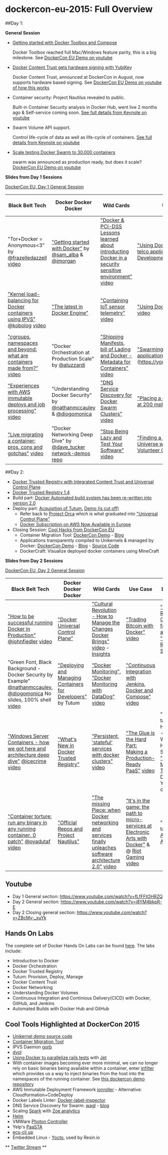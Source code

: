 # dockercon-eu-2015: Full Overview

##Day 1:

**General Session**

- [Getting started with Docker Toolbox and Compose](http://blog.docker.com/2015/11/docker-toolbox-compose/)
  
  Docker Toolbox reached full Mac/Windows feature parity, this is a big milestone. See [DockerCon EU Demo on youtube](https://www.youtube.com/watch?v=fLfFFtOHRZQ&feature=youtu.be&t=3898)
- [Docker Content Trust gets hardware signing with YubiKey](https://blog.docker.com/2015/11/docker-content-trust-yubikey/)
  
  Docker Content Trust, announced at DockerCon in August, now supports hardware based signing. See [DockerCon EU Demo on youtube of how this works](https://youtu.be/fLfFFtOHRZQ?t=4881)
- Container security: Project Nautilus revealed to public. 
  
  Built-in Container Security analysis in Docker Hub, went live 2 months ago & Self-service coming soon. [See full details from Keynote on youtube](https://youtu.be/fLfFFtOHRZQ?t=6015)
- Swarm Volume API support.
  
  Control life-cycle of data as well as life-cycle of containers. [See full details from Keynote on youtube](https://youtu.be/fLfFFtOHRZQ?t=6690)
- [Scale testing Docker Swarm to 30.000 containers](https://blog.docker.com/2015/11/scale-testing-docker-swarm-30000-containers/)
 
  swarm was announced as production ready, but does it scale? [DockerCon EU Demo on youtube](https://youtu.be/fLfFFtOHRZQ?t=6760)

**Slides from Day 1 Sessions**

[DockerCon EU, Day 1 General Session](https://www.slideshare.net/Docker/dockercon-eu-day-1-general-session)

| Black Belt Tech | Docker Docker Docker | Wild Cards | Use Case | Eco System | Contribute & Collaborate |
|--------------------------------------------------------------------------------------------------------------------------------------------------------------------------------------------|-------------------------------------------------------------------------------------------------------------------------------------------------------------------------------------|------------------------------------------------------------------------------------------------------------------------------------------------------------------------------------------------------------|---------------------------------------------------------------------------------------------------------------------------------------------------------------------------------|---------------------------------------------------------------------------------|-------------------------------------------------------------------------|
| "Tor+Docker = Anonymous<3" by [@frazelledazzell](http://twitter.com/frazelledazzell) [video](https://youtu.be/4u8egQ7rvMk) | ["Getting started with Docker"](http://www.slideshare.net/Docker/getting-started-with-docker) by [@sam_alba](http://twitter.com/sam_alba) & [@jmorgan](http://twitter.com/jpmorgan) | ["Docker & PCI-DSS Lessons learned about introducting Docker in a security sensitive environment"](http://www.slideshare.net/Docker/docker-and-pcidss-lessons-learned-in-a-security-sensitive-environment) [video](https://youtu.be/qYbnovouDvI) | ["Using Docker and SDN for telco application Development"](http://www.slideshare.net/Docker/using-docker-and-sdn-for-telcograde-applications) [video](https://youtu.be/ICf9fAuFacE)| "Microsoft, Docker and our ongoing Journey together" [@taylorb_msft](http://twitter.com/taylorb_msft) | "Intro to the Docker  Project: Engine, Networking, Swarm, Distribution" |
| ["Kernel load-balancing for Docker containers using IPVS"](http://www.slideshare.net/Docker/kernel-load-balancing-for-docker-containers-using-ipvs) [@kobolog](http://twitter.com/kobolog) [video](https://youtu.be/oFsJVV1btDU) | ["The latest in Docker Engine"](http://www.slideshare.net/Docker/the-latest-on-docker-engine-55435952) | ["Containing IoT sensor telemetry"](http://www.slideshare.net/Docker/containing-iot-sensor-telemtry) [video](https://youtu.be/3Xw-3bN2M3E) | ["Using Docker with NoSQL"](http://www.slideshare.net/Docker/using-docker-with-nosql) [video](https://youtu.be/NRPck4SGR6k) | ["How are containers enabling 20th Century Fox to release the next great movie?"](http://www.slideshare.net/Docker/how-are-containers-enabling-20th-century-fox-to-release-the-next-great-movie) |  |
| ["cgroups, namespaces and beyond: what are containers made from?"](http://www.slideshare.net/Docker/cgroups-namespaces-and-beyond-what-are-containers-made-from) [video](https://youtu.be/sK5i-N34im8)| "Docker Orchestration at Production Scale" by [@aluzzardi](https://twitter.com/aluzzardi) | ["Shipping Manifests, bill of Lading and Docker - Metadata for Containers"](http://www.slideshare.net/Docker/shipping-manifests-bill-of-lading-and-docker-metadata-and-container) [video](https://youtu.be/j4SZ1qoR8Hs) | ["Swarming Spark applications"](http://www.slideshare.net/Docker/zoe-swarming-spark-applications) [video] (https://youtu.be/pgIlYd_NnjM) | "Lightning Talks: [Univa](http://www.slideshare.net/Docker/docker-for-any-type-of-workload-and-any-it-infrastructure), [ClusterHQ](http://www.slideshare.net/Docker/why-should-i-care-about-stateful-containers-55438327), [Rancher](http://www.slideshare.net/Docker/deploy-and-upgrade-docker-applications-with-a-single-click)" |  |
| ["Experiences with AWS immutable deploys and job processing"](http://www.slideshare.net/Docker/experiences-with-aws-immutable-deploys-and-job-processing) [video](https://youtu.be/x1LsNQZymoY) | "Understanding Docker Security" by [@nathanmccauley](https://twitter.com/nathanmccauley) & [@diogomonica](https://twitter.com/diogomonica) | ["DNS Service Discovery for Docker Swarm Clusters"](http://www.slideshare.net/Docker/dns-service-discovery-for-docker-swarm) [video](https://youtu.be/WXESsPqC8to) | ["Placing a container on a train at 200 mph"](http://www.slideshare.net/Docker/placing-a-container-on-a-train-at-200mph) [video](https://youtu.be/oqZk9qKefZQ) | "Lightning Talks: [CloudBees](http://www.slideshare.net/Docker/build-publish-deploy-and-test-docker-images-and-containers-with-jenkins-workflow), [Ruxit](http://www.slideshare.net/AloisReitbauer/monitoring-docker-application-in-production), [Cloudsoft](http://www.slideshare.net/Docker/multicontainer-apps-spanning-docker-mesos-and-openstack)" | "Introduction to the Docker Project: Machine, Kitematic, Compose" |
| ["Live migrating a container: pros, cons and gotchas"](http://www.slideshare.net/Docker/live-migrating-a-container-pros-cons-and-gotchas) [video](https://youtu.be/dUixUP2lKeE) | "Docker Networking Deep Dive" by [@dave_tucker](http://twitter.com/dave_tucker) [network-demos repo](https://github.com/dave-tucker/docker-network-demos) | ["Stop Being Lazy and Test Your Software"](http://www.slideshare.net/rheinwein/stop-being-lazy-and-test-your-software) [video](https://youtu.be/Mx1Il9wIepw) | ["Finding a Theory of the Universe with Docker and Volunteer Computers"](http://www.slideshare.net/Docker/finding-a-theory-of-the-universe-with-docker-and-volunteer-computers-55743121) [video](https://youtu.be/7YV2g3yBY88) | "Lightning Talks: Google, Raspberry Pi Challenge Winner, [Resin.io](http://www.slideshare.net/Docker/docker-on-iot-devices)" |  |


##Day 2:

- [Docker Trusted Registry with Integrated Content Trust and Universal Control Plane](http://blog.docker.com/2015/11/dockercon-eu-2015-docker-universal-control-plane/)
- [Docker Trusted Registry 1.4](http://blog.docker.com/2015/11/docker-trusted-registry-1-4/)
- Build part: [Docker Automated build system has been re-written into version 2.0](https://blog.docker.com/2015/11/upgraded-autobuild-docker-hub/)
- Deploy part: [Acquisition of Tutum.](https://www.docker.com/tutum) [Demo (is cut off)](https://youtu.be/i8YM4bkpR-E?t=987)
  - Refer back to [Project Orca](https://youtu.be/8vSPpPSd00w?t=5228) which is what graduated into ["Universal Control Plane"](http://www.docker.com/universal-control-plane)
  - [Docker Subscription on AWS Now Available in Europe](http://blog.docker.com/2015/11/aws-docker-eu/)
- Closing Session: [Cool Hacks from DockerCon EU](http://blog.docker.com/2015/11/dockercon-eu-2015-container-migration-tool/)
  - Container Migration Tool: [DockerCon Demo](https://youtu.be/ZBcMy-_xuYk?t=221) - [Blog](http://blog.mantika.io/GHD/)
  - Applications transparently compiled to Unikernels & managed by Docker: [DockerCon Demo](https://youtu.be/ZBcMy-_xuYk?t=874) - [Blog](http://unikernel.org/blog/2015/unikernels-meet-docker/) - [Source Code](http://unikernel.org/blog/2015/contain-your-unikernels/)
  - DockerCraft: Visualize deployed docker containers using MineCraft

**Slides from Day 2 Sessions**

[DockerCon EU, Day 2 General Session](http://www.slideshare.net/Docker/dockercon-day-2-general-session)

| Black Belt Tech | Docker Docker Docker | Wild Cards | Use Case | Eco System | Contribute & Collaborate |
|-------------------------------------------------------------------------------------------------------------------------------------------------------------------------------------------------------------------------------|--------------------------------------------------------------------------------------------------------------------------------------------------|--------------------------------------------------------------------------------------------------------------------------------------------------------------------------------------------------------------------|--------------------------------------------------------------------------------------------------------------------------------------------------------------------------------------------|------------------------------------------------------------------------------------------------------------------------------------------------------------------------------------------------------------------------------------------------------------------------------------|------------------------------------------------------------------------|
| ["How to be successful running Docker in Production"](http://www.slideshare.net/Docker/how-to-be-successful-running-docker-in-production) [@johnfiedler](https://twitter.com/JohnFiedler) [video](https://youtu.be/j6Ge4wP1yH0) | ["Docker Universal Control Plane"](http://www.slideshare.net/Docker/gordons-special-session-docker-universal-control-plane) | ["Cultural Revolution - How to Manage the Changes Docker Brings"](http://www.slideshare.net/Docker/cultural-revolution-how-to-mange-the-change-docker-brings) [video](https://youtu.be/-qHwL8C9UoA) - [Insights](https://zwischenzugs.wordpress.com/2015/11/17/dockerconeu-2015-talk-you-know-more-than-you-think/) | ["Trading Bitcoin with Docker"](http://www.slideshare.net/Docker/trading-bitcoin-with-docker) [video](https://youtu.be/2ZbnWoiARf4) | ["Production-Ready Containers from IBM and Docker"](http://www.slideshare.net/Docker/production-ready-containers-from-ibm-and-docker), ["Multi-arch Registry Support"](http://www.slideshare.net/PhilEstes/2015-dockercon-lightning-talk-multiarch-registry-support) | "Meet the Docker Maintainers: Engine, Networking, Swarm, Distribution" |
| "Green Font, Black Background - Docker Security by Example" [@nathanmccauley](https://twitter.com/nathanmccauley), [@diogomonica](https://twitter.com/diogomonica) No slides, 100% shell [video](https://youtu.be/blNIreAq6hc) | ["Deploying and Managing Containers for Developers"](http://www.slideshare.net/Docker/deploying-and-managing-containers-for-developers) by Tutum | ["Docker Monitoring"](http://www.slideshare.net/Docker/docker-monitoring-55436594), ["Docker Monitoring with DataDog"](http://www.slideshare.net/Docker/monitoring-docker) [video](https://youtu.be/sxE1vDtkYps)| ["Continuous Integration with Jenkins, Docker and Compose"](http://www.slideshare.net/Docker/continuous-integration-with-jenkins-docker-and-compose) [video](https://youtu.be/cvmiM0_3NhA) |  |  |
| ["Windows Server Containers - how we got here and architecture deep dive"](http://www.slideshare.net/Docker/windows-server-containers-how-we-hot-here-and-architecture-deep-dive) [@icecrime](https://twitter.com/icecrime) [video](https://youtu.be/GCRbH4aa7VI) | ["What's New in Docker Trusted Registry"](http://www.slideshare.net/Docker/whats-new-with-docker-trusted-registry) | ["Persistent, 'stateful' services with docker clusters"](http://www.slideshare.net/Docker/persistent-stateful-services-with-docker-cluster-namespaces-and-docker-volume-magic) [video](https://youtu.be/e1yXmc7-mU4) | ["The Glue is the Hard Part: Making a Production-Ready PaaS"](http://www.slideshare.net/Docker/the-glue-is-the-hard-part-making-a-productionready-paas) [video](https://youtu.be/VXLn7RpzUpc) | "Lightning talks: Global Hack Day #3 - Top 3 Winning Hacks": ScaleSwarm, ["Container Migration Tool"](http://www.slideshare.net/Docker/container-migration-tool) & On-Demand YARN clusters | "Docker Universal Control Plane Hands-on Test Drive" |
| ["Container torture: run any binary in any running container. 0 patch"](http://www.slideshare.net/Docker/container-torture-run-any-binary-in-any-container) [@oyadutaf](http://twitter.com/oyadutaf) [video](https://youtu.be/lYf0dBia9Fs) | ["Official Repos and Project Nautilus"](http://www.slideshare.net/Docker/official-repos-and-project-nautilus) | ["The missing Piece: when Docker networking and services finally unleaches software architecture 2.0"](http://www.slideshare.net/Docker/the-missing-piece-when-docker-networking-unleashing-soft-architecture-v15) [video](https://youtu.be/wLTDn3uNd4c) | ["It's in the game: the path to micro-services at Electronic Arts with Docker"](http://www.slideshare.net/Docker/its-in-the-game-the-path-to-microservices-at-electronic-arts-with-docker) & @ [Riot Gaming](http://engineering.riotgames.com/news/jenkins-docker-proxies-and-compose) [video](https://youtu.be/WyPoWsE--Yg) | "Lightning talks: [ING](http://www.slideshare.net/Docker/full-stack-testing-using-docker-compose-and-gradle), [Accenture](http://www.slideshare.net/Docker/continuous-delivery-live), [Apcera](http://www.slideshare.net/Docker/authentication-and-policy-enforcement-for-docker)" | "Meet the Docker Maintainers: Machine, Kitematic, Compose" |

## Youtube
- Day 1 General section: https://www.youtube.com/watch?v=fLfFFtOHRZQ
- Day 2 General section: https://www.youtube.com/watch?v=i8YM4bkpR-E
- Day 2 Closing general section: https://www.youtube.com/watch?v=ZBcMy-_xuYk

## Hands On Labs

The complete set of Docker Hands On Labs can be found [here](https://github.com/docker/dceu_tutorials). The labs include:

* Introduction to Docker
* Docker Orchestration
* Docker Trusted Registry
* Tutum: Provision, Deploy, Manage
* Docker Content Trust
* Docker Networking
* Understanding Docker Volumes
* Continuous Integration and Continious Delivery(CICD) with Docker, GitHub, and Jenkins
* Automated Builds with Docker Hub and GitHub


## Cool Tools Highlighted at DockerCon 2015

- [Unikernel demo source code](http://unikernel.org/blog/2015/contain-your-unikernels/)
- [Container Migration Tool](https://github.com/marcosnils/cmt)
- IPVS Daemon [gorb](http://github.com/kobolog/gorb)
- [dvol](https://github.com/ClusterHQ/dvol)
- [Using Docker to parallelize rails tests](http://blog.codeship.com/using-docker-to-parallelize-rails-tests) with [Jet](https://codeship.com/documentation/tags/jet/)
- With container images becoming ever more minimal, we can no longer rely on basic binaries being available within a container, enter [infilter](https://github.com/yadutaf/infilter) which provides us a way to inject binaries from the host into the namespaces of the running container. See [this dockercon demo repository](https://github.com/yadutaf/2015-dockercon-infilter)
- AWS Immutable Deployment Framework [ionroller](https://github.com/gilt/ionroller) - Alternative: Cloudformation+CodeDeploy
- Docker Labels Linter: [Docker-label-inspector](https://github.com/garethr/docker-label-inspector)
- DNS Service Discovery for Swarm: [wagl](https://github.com/ahmetalpbalkan/wagl) - [blog](https://ahmetalpbalkan.com/blog/wagl/)
- Scaling [Spark](http://spark.apache.org/) with [Zoe analytics](http://zoe-analytics.eu/)
- [Helm](https://helm.sh/)
- VMWare [Photon Controller](http://vmware.github.io/photon-controller/)
- Yelp's [PaaSTA](https://github.com/Yelp/paasta/)
- [ecs-cli up](http://www.slideshare.net/Docker/from-local-development-to-production-deployments-using-amazon-ecs-cli)
- Embedded Linux - [Yocto](https://www.yoctoproject.org/), used by Resin.io

** [Twitter Stream](https://twitter.com/search?q=%40dockercon%20OR%20%23dockercon) **

